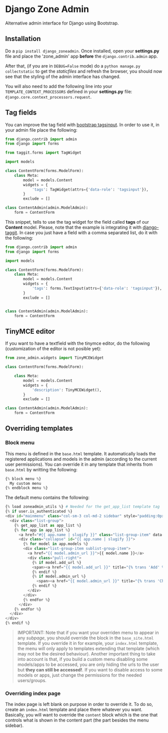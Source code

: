 # Django Zone Admin
Alternative admin interface for Django using Bootstrap.

## Installation

Do a `pip install django_zoneadmin`. Once installed, open your **settings.py** file and place the 'zone\_admin' app **before** the `django.contrib.admin` app.

After that, (if you are in `DEBUG=False` mode) do a `python manage.py collectstatic` to get the _staticfiles_ and refresh the browser, you should now see that the styling of the admin interface has changed.

You will also need to add the following line into your `TEMPLATE_CONTEXT_PROCESSORS` defined in your **settings.py** file: `django.core.context_processors.request`.




## Tag fields

You can improve the tag field with [bootstrap tagsinput](http://timschlechter.github.io/bootstrap-tagsinput/examples/). In order to use it, in your admin file place the following:

```python
from django.contrib import admin
from django import forms

from taggit.forms import TagWidget

import models

class ContentForm(forms.ModelForm):
    class Meta:
        model = models.Content
        widgets = {
            'tags': TagWidget(attrs={'data-role': 'tagsinput'}),
        }
        exclude = []

class ContentAdmin(admin.ModelAdmin):
    form = ContentForm
```



This snippet, tells to use the tag widget for the field called **tags** of our **Content** model. Please, note that the example is integrating it with [django-taggit](https://github.com/alex/django-taggit). In case you just have a field with a comma separated list, do it with the following:


```python
from django.contrib import admin
from django import forms

import models

class ContentForm(forms.ModelForm):
    class Meta:
        model = models.Content
        widgets = {
            'tags': forms.TextInput(attrs={'data-role': 'tagsinput'}),
        }
        exclude = []


class ContentAdmin(admin.ModelAdmin):
    form = ContentForm
```


## TinyMCE editor

If you want to have a textfield with the tinymce editor, do the following (customization of the editor is not posible yet):

```python
from zone_admin.widgets import TinyMCEWidget

class ContentForm(forms.ModelForm):

    class Meta:
        model = models.Content
        widgets = {
            'description': TinyMCEWidget(),
        }
        exclude = []

class ContentAdmin(admin.ModelAdmin):
    form = ContentForm
```


## Overriding templates

### Block menu

This menu is defined in the `base.html` template. It automatically loads the registered applications and models in the admin (according to the current user permissions). You can override it in any template that inherits from `base.html` by writting the following:

```python
{% block menu %}
  My custom menu
{% endblock menu %}
```

The default menu contains the following:

```python
{% load zoneadmin_utils %} # Needed for the get_app_list template tag
{% if user.is_authenticated %}
<div id="mainmenu" class="col-sm-3 col-md-2 sidebar" style="padding:0px;">
  <div class="list-group">
    {% get_app_list as app_list %}
    {% for app in app_list %}
      <a href="#{{ app.name | slugify }}" class="list-group-item" data-toggle="collapse" data-parent="#mainmenu">{{ app.name }}</a>
      <div class="collapse" id="{{ app.name | slugify }}">
        {% for model in app.models %}
        <div class="list-group-item sublist-group-item">
          <a href="{{ model.admin_url }}">{{ model.name }}</a>
          <div class="pull-right">
            {% if model.add_url %}
            <span><a href="{{ model.add_url }}" title="{% trans 'Add' %}" class="model-action addlink"><i class="fa fa-plus"></i></a><span>
            {% endif %}
            {% if model.admin_url %}
              <span><a href="{{ model.admin_url }}" title="{% trans 'Change' %}" class="model-action changelink"><i class="fa fa-edit"></i></a><span>
            {% endif %}
          </div>
        </div>
        {% endfor %}
      </div>
    {% endfor %}
  </div>
</div>
{% endif %}
```

> IMPORTANT: Note that if you want your overriden menu to appear in any _subpage_, you should override the block in the `base_site.html` template. If you override it in for example, your `index.html` template, the menu will only apply to templates extending that template (which may not be the desired behaviour).
> Another important thing to take into account is that, if you build a custom menu disabling some models/apps to be accessed, you are only hiding the urls to the user but **they can still be accessed!**. If you want to disable access to some models or apps, just change the permissions for the needed users/groups.

### Overriding index page

The index page is left blank on purpose in order to override it. To do so, create an `index.html` template and place there whatever you want. Basically, you will want to override the `content` block which is the one that controls what is shown in the content part (the part besides the menu sidebar).
